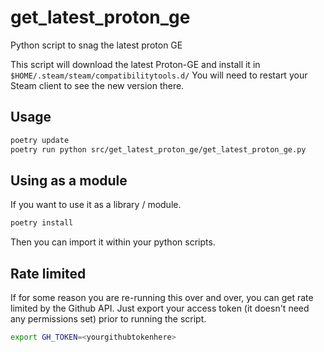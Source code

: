 # get_latest_proton_ge
Python script to snag the latest proton GE

This script will download the latest Proton-GE and install it in `$HOME/.steam/steam/compatibilitytools.d/`
You will need to restart your Steam client to see the new version there.

## Usage
``` bash
poetry update
poetry run python src/get_latest_proton_ge/get_latest_proton_ge.py
```

## Using as a module
If you want to use it as a library / module.
``` bash
poetry install
```
Then you can import it within your python scripts.

## Rate limited
If for some reason you are re-running this over and over, you can get rate limited by the Github API.
Just export your access token (it doesn't need any permissions set) prior to running the script.

``` bash
export GH_TOKEN=<yourgithubtokenhere>
```
